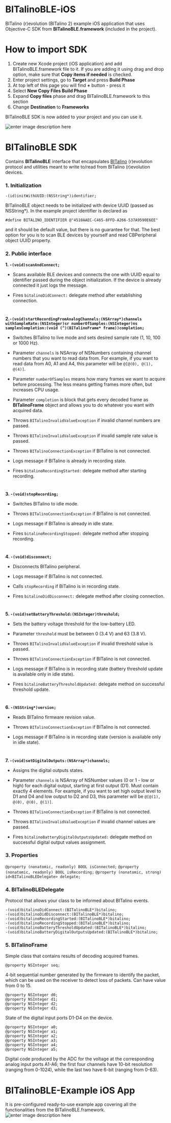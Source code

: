 # BITalinoBLE-iOS
BITalino (r)evolution (BITalino 2) example iOS application that uses Objective-C SDK from **BITalinoBLE.framework** (included in the project).

# How to import SDK
 1. Create new Xcode project (iOS application) and add BITalinoBLE.framework file to it. If you are adding it using drag and drop option, make sure that **Copy items if needed** is checked. 
 2. Enter project settings, go to **Target** and press **Build Phase**
 3. At top left of this page you will find **+** button - press it
 4. Select **New Copy Files Build Phase**
 5. Expand **Copy files** phase and drag BITalinoBLE.framework to this section
 6. Change **Destination** to **Frameworks**

BITalinoBLE SDK is now added to your project and you can use it.

![enter image description here](http://i.imgur.com/StbUzLR.png)

# BITalinoBLE SDK
Contains **BITalinoBLE** interface that encapsulates [BITalino](http://www.bitalino.com) (r)evolution protocol and utilities meant to write to/read from BITalino (r)evolution devices.

### **1. Initialization**

    -(id)initWithUUID:(NSString*)identifier;
    
BITalinoBLE object needs to be initialized with device UUID (passed as NSString*). In the example project identifier is declared as 

    #define BITALINO_IDENTIFIER @"4510AAEC-C465-8FFD-A266-537A9590E6EE"

and it should be default value, but there is no guarantee for that. The best option for you is to scan BLE devices by yourself and read CBPeripheral object UUID property.

### **2. Public interface**

 **1. `-(void)scanAndConnect;`**

+ Scans available BLE devices and connects the one with UUID equal to identifier passed during the object initialization. If the device is already connected it just logs the message. 

+ Fires `bitalinoDidConnect:` delegate method after establishing connection.

#

 **2.`-(void)startRecordingFromAnalogChannels:(NSArray*)channels withSampleRate:(NSInteger)sr numberOfSamples:(NSInteger)ns samplesCompletion:(void (^)(BITalinoFrame* frame))completion;`**
 
+ Switches BITalino to live mode and sets desired sample rate (1, 10, 100 or 1000 Hz). 

+ Parameter `channels` is NSArray of NSNumbers containing channel numbers that you want to read data from. For example, if you want to read data from A0, A1 and A4, this parameter will be `@[@(0), @(1), @(4)]`.

+ Parameter `numberOfSamples` means how many frames we want to acquire before processing. The less means getting frames more often, but increases CPU usage.

+ Parameter `completion` is block that gets every decoded frame as **BITalinoFrame** object and allows you to do whatever you want with acquired data.

+ Throws `BITalinoInvalidValueException` if invalid channel numbers are passed.

+ Throws `BITalinoInvalidValueException` if invalid sample rate value is passed.

+ Throws `BITalinoConnectionException` if BITalino is not connected.

+ Logs message if BITalino is already in recording state.

+ Fires `bitalinoRecordingStarted:` delegate method after starting recording.

#

 **3. `-(void)stopRecording;`**
 
+ Switches BITalino to idle mode.

+ Throws `BITalinoConnectionException` if BITalino is not connected.

+ Logs message if BITalino is already in idle state. 

+ Fires `bitalinoRecordingStopped:` delegate method after stopping recording.

#

**4. `-(void)disconnect;`**

+ Disconnects BITalino peripheral.

+ Logs message if BITalino is not connected.

+ Calls `stopRecording` if BITalino is in recording state.

+ Fires `bitalinoDidDisconnect:` delegate method after closing connection.

#

**5. `-(void)setBatteryThreshold:(NSInteger)threshold;`**

+ Sets the battery voltage threshold for the low-battery LED.

+ Parameter `threshold` must be between 0 (3.4 V) and 63 (3.8 V).

+ Throws `BITalinoInvalidValueException` if invalid threshold value is passed.

+ Throws `BITalinoConnectionException` if BITalino is not connected.

+ Logs message if BITalino is in recording state (battery threshold update is available only in idle state).

+ Fires `bitalinoBatteryThresholdUpdated:` delegate method on successful threshold update.

#

**6. `-(NSString*)version;`**

+ Reads BITalino firmware revision value.

+ Throws `BITalinoConnectionException` if BITalino is not connected.

+ Logs message if BITalino is in recording state (version is available only in idle state).

#

**7. `-(void)setDigitalOutputs:(NSArray*)channels;`**

+ Assigns the digital outputs states.

+ Parameter `channels` is NSArray of NSNumber values (0 or 1 - low or high) for each digital output, starting at first output (D1). Must contain exactly 4 elements. For example, if you want to set high output level to D1 and D4 and low output to D2 and D3, this parameter will be `@[@(1), @(0), @(0), @(1)]`.

+ Throws `BITalinoConnectionException` if BITalino is not connected.

+ Throws `BITalinoInvalidValueException` if invalid channel values are passed.

+ Fires `bitalinoBatteryDigitalOutputsUpdated:` delegate method on successful digital output values assignment.


### **3. Properties**

 `@property (nonatomic, readonly) BOOL isConnected;`
 `@property (nonatomic, readonly) BOOL isRecording;`
 `@property (nonatomic, strong) id<BITalinoBLEDelegate> delegate;`


### **4. BITalinoBLEDelegate**
Protocol that allows your class to be informed about BITalino events.

    -(void)bitalinoDidConnect:(BITalinoBLE*)bitalino;
    -(void)bitalinoDidDisconnect:(BITalinoBLE*)bitalino;
    -(void)bitalinoRecordingStarted:(BITalinoBLE*)bitalino;
    -(void)bitalinoRecordingStopped:(BITalinoBLE*)bitalino;
    -(void)bitalinoBatteryThresholdUpdated:(BITalinoBLE*)bitalino;
    -(void)bitalinoBatteryDigitalOutputsUpdated:(BITalinoBLE*)bitalino;


### **5. BITalinoFrame**

Simple class that contains results of decoding acquired frames.
 
    @property NSInteger seq;
 
 
4-bit sequential number generated by the firmware to identify the packet, which can be used on the receiver to detect loss of packets. Can have value from 0  to 15.

    @property NSInteger d0;
    @property NSInteger d1;
    @property NSInteger d2;
    @property NSInteger d3;

State of the digital input ports D1-D4 on the device.

    @property NSInteger a0;
    @property NSInteger a1;
    @property NSInteger a2;
    @property NSInteger a3;
    @property NSInteger a4;
    @property NSInteger a5;

Digital code produced by the ADC for the voltage at the corresponding analog input ports A1-A6; the first four channels have 10-bit resolution (ranging from 0-1024), while the last two have 6-bit (ranging from 0-63).


# BITalinoBLE-Example iOS App
It is pre-configured ready-to-use example app covering all the functionalities from the BITalinoBLE.framework.
![enter image description here](http://i.imgur.com/bS6PnMj.jpg)